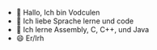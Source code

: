 - 👋 Hallo, Ich bin Vodculen
- 👀 Ich liebe Sprache lerne und code
- 🌱 Ich lerne Assembly, C, C++, und Java
- 😄 Er/Irh 
